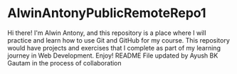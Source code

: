 # AlwinAntonyPublicRemoteRepo1

Hi there! I'm Alwin Antony, and this repository is a place where I will practice and learn how to use Git and GitHub for my course.
This repository would have projects and exercises that I complete as part of my learning journey in Web Development. Enjoy!
README File updated by Ayush BK Gautam in the process of collaboration